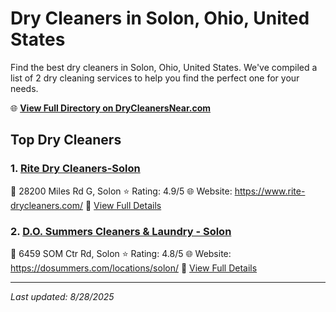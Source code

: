 # Dry Cleaners in Solon, Ohio, United States

Find the best dry cleaners in Solon, Ohio, United States. We've compiled a list of 2 dry cleaning services to help you find the perfect one for your needs.

🌐 **[View Full Directory on DryCleanersNear.com](https://drycleanersnear.com/city/US/Ohio/Solon)**

## Top Dry Cleaners

### 1. [Rite Dry Cleaners-Solon](https://drycleanersnear.com/dryCleaner/6875b62d9b5c02c2ea277bcd/rite-dry-cleaners-solon)
📍 28200 Miles Rd G, Solon
⭐ Rating: 4.9/5
🌐 Website: https://www.rite-drycleaners.com/
🔗 [View Full Details](https://drycleanersnear.com/dryCleaner/6875b62d9b5c02c2ea277bcd/rite-dry-cleaners-solon)

### 2. [D.O. Summers Cleaners & Laundry - Solon](https://drycleanersnear.com/dryCleaner/6875b63a9b5c02c2ea277d4f/d-o-summers-cleaners-laundry-solon)
📍 6459 SOM Ctr Rd, Solon
⭐ Rating: 4.8/5
🌐 Website: https://dosummers.com/locations/solon/
🔗 [View Full Details](https://drycleanersnear.com/dryCleaner/6875b63a9b5c02c2ea277d4f/d-o-summers-cleaners-laundry-solon)


---

*Last updated: 8/28/2025*
